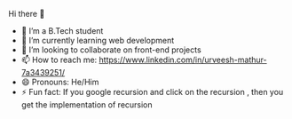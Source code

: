 Hi there 👋


<!--**Urveesh-28/Urveesh-28** is a ✨ _special_ ✨ repository because its `README.md` (this file) appears on your GitHub profile.

Here are some ideas to get you started:-->

- 🔭 I’m a B.Tech student
- 🌱 I’m currently learning web development
- 👯 I’m looking to collaborate on front-end projects
- 📫 How to reach me: https://www.linkedin.com/in/urveesh-mathur-7a3439251/ 
- 😄 Pronouns: He/Him
- ⚡ Fun fact: If you google recursion and click on the recursion , then you get the implementation of recursion 




